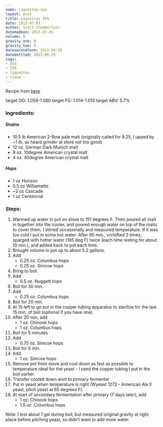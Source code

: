 ```yaml
---
name: lagunitas-ipa
layout: post
title: Lagunitas IPA 
date: 2013-07-01
author: Scott Chamberlain
datemadeon: 2013-07-01
volume: 5
gravity_one: 0
gravity_two: 0
datesecondferm: 2013-06-29
datebottled: 2013-06-29
tags: 
- ale
- IPA
- lagunitas
- clone
---
```


Recipe from [here][book]

target OG: 1.059-1.060
target FG: 1.014-1.015
target ABV: 5.7%

### Ingredients: 

##### Grains

+ 10.5 lb American 2-Row pale malt (originally called for 9.25, I upped by ~1 lb. as heard grinder at store not too good)
+ 12 oz. German Dark Munich malt
+ 8 oz. 10degree American crystal malt
+ 4 oz. 40degree American crystal malt

##### Hops
+ 1 oz Horizon
+ 0.5 oz Williamette 
+ ~2 oz Cascade 
+ 1 oz Centennial 

### Steps:

1. Warmed up water in pot on stove to 151 degrees F. Then poured all malt in together into the cooler, and poured enough water on top of the malts to cover them.  I stirred occasionally and measured temperature. If it was too cold I put in some hot water.  After 90 min., vorlofted 3 times, sparged with hotter water (165 deg F) twice (each time resting for about 10 min.), and added back to pot each time. 
2. Brought volume in pot up to about 5.2 gallons. 
3. Add 
	+ 0.25 oz. Columbus hops 
	+ 0.25 oz. Simcoe hops
3. Bring to boil.
3. Add 
	+ 0.5 oz. Nuggett hops
4. Boil for 30 min.
5. Add 
	+ 0.25 oz. Columbus hops
6. Boil for 20 min.
7. At 15 left to go put in the copper tubing apparatus to sterilize for the last 15 min. of boil (optional if you have one)
8. After 20 min, add
	+ 1 oz. Chinook hops
	+ 1 oz. Columbus hops
9. Boil for 5 minutes
10. Add
	+ 0.75 oz. Simcoe hops
11. Boil for 5 min.
12. Add 
	+ 1 oz. Simcoe hops
12. Remove pot from stove and cool down as fast as possible to temperature ideal for the yeast - I used the copper tubing I put in the boil earlier.
13. Transfer cooled down wort to primary fermenter
14. Put in yeast when temperature is right (Wyeast 1272 - American Ale II yeast, pitch yeast at 65 degrees F).
15. At start of secondary fermentation after primary (7 days later), add
	+ 1 oz. Chinook hops
	+ 1.5 oz. Columbus hops

Note: I lost about 1 gal during boil, but measured original gravity at right place before pitching yeast, so didn't want to add more water. 

[book]: http://www.amazon.com/CloneBrews-Homebrew-Recipes-Commercial-Beers/dp/1580170773